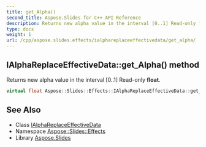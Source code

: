```yaml
---
title: get_Alpha()
second_title: Aspose.Slides for C++ API Reference
description: Returns new alpha value in the interval [0..1] Read-only float.
type: docs
weight: 1
url: /cpp/aspose.slides.effects/ialphareplaceeffectivedata/get_alpha/
---
```

## IAlphaReplaceEffectiveData::get_Alpha() method


Returns new alpha value in the interval [0..1] Read-only **float**.

```cpp
virtual float Aspose::Slides::Effects::IAlphaReplaceEffectiveData::get_Alpha()=0
```

## See Also

* Class [IAlphaReplaceEffectiveData](./)
* Namespace [Aspose::Slides::Effects](../)
* Library [Aspose.Slides](../../)